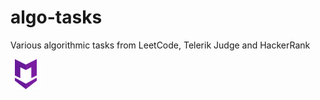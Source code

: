 # algo-tasks
Various algorithmic tasks from LeetCode, Telerik Judge and HackerRank

![alt text](https://github.com/adam-p/markdown-here/raw/master/src/common/images/icon48.png "Logo Title Text 1")
